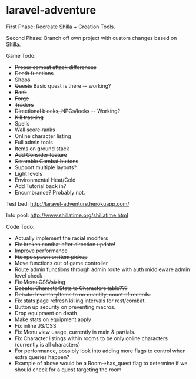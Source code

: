 # laravel-adventure

First Phase:  Recreate Shilla + Creation Tools.

Second Phase: Branch off own project with custom changes based on Shilla.

Game Todo:

* ~~Proper combat attack differences~~
* ~~Death functions~~
* ~~Shops~~
* ~~Quests~~ Basic quest is there -- working?
* ~~Bank~~
* ~~Forge~~
* ~~Traders~~
* ~~Directional blocks, NPCs/locks~~ -- Working?
* ~~Kill tracking~~
* Spells
* ~~Wall score ranks~~
* Online character listing
* Full admin tools
* Items on ground stack
* ~~Add Consider feature~~
* ~~Scramble Combat buttons~~
* Support multiple layouts?
* Light levels
* Environmental Heat/Cold
* Add Tutorial back in?
* Encumbrance?  Probably not.


Test bed: http://laravel-adventure.herokuapp.com/

Info pool: http://www.shillatime.org/shillatime.html

Code Todo:

* Actually implement the racial modifers
* ~~Fix broken combat after direction update!~~
* Improve performance
* ~~Fix npc spawn on item pickup~~
* Move functions out of game controller
* Route admin functions through admin route with auth middleware admin level check
* ~~Fix Menu CSS/sizing~~
* ~~Debate: CharacterStats to Characters table???~~
* ~~Debate: InventoryItems to no quantity, count of records.~~
* Fix stats page refresh killing intervals for rest/combat.
* Button up security on preventing macros.  
* Drop equipment on death
* Make stats on equipment apply
* Fix inline JS/CSS
* Fix Menu view usage, currently in main & partials.
* Fix Character listings within rooms to be only online characters (currently is all characters)
* For performance, possibly look into adding more flags to control when extra queries happen?
* Example of above would be a Room->has_quest flag to determine if we should check for a quest targeting the room